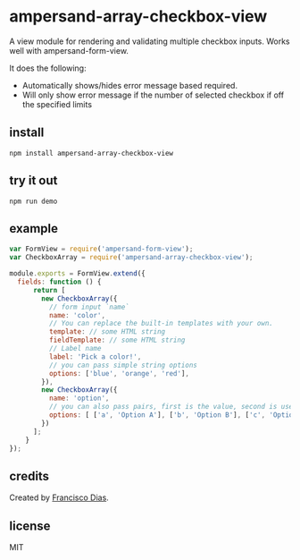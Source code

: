 # ampersand-array-checkbox-view

A view module for rendering and validating multiple checkbox inputs. Works well with ampersand-form-view.

It does the following:

- Automatically shows/hides error message based required.
- Will only show error message if the number of selected checkbox if off the specified limits

## install

```
npm install ampersand-array-checkbox-view
```

## try it out
```
npm run demo
```


## example

```javascript
var FormView = require('ampersand-form-view');
var CheckboxArray = require('ampersand-array-checkbox-view');

module.exports = FormView.extend({
  fields: function () {
      return [
        new CheckboxArray({
          // form input `name`
          name: 'color',
          // You can replace the built-in templates with your own.
          template: // some HTML string
          fieldTemplate: // some HTML string
          // Label name
          label: 'Pick a color!',
          // you can pass simple string options
          options: ['blue', 'orange', 'red'],
        }),
        new CheckboxArray({
          name: 'option',
          // you can also pass pairs, first is the value, second is used for the label
          options: [ ['a', 'Option A'], ['b', 'Option B'], ['c', 'Option C'] ]
        })
      ];
    }
});
```

## credits

Created by [Francisco Dias](http://twitter.com/xicombd).

## license

MIT

